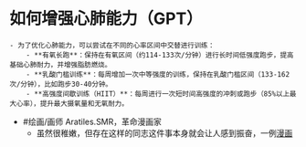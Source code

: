 # 如何增强心肺能力（GPT）
	- 为了优化心肺能力，可以尝试在不同的心率区间中交替进行训练：
		- **有氧长跑**：保持在有氧区间（约114-133次/分钟）进行长时间低强度跑步，提高基础心肺耐力，并增强脂肪燃烧。
		- **乳酸门槛训练**：每周增加一次中等强度的训练，保持在乳酸门槛区间（133-162次/分钟），比如跑步30-40分钟。
		- **高强度间歇训练（HIIT）**：每周进行一次短时间高强度的冲刺或跑步（85%以上最大心率），提升最大摄氧量和无氧耐力。
- #绘画/画师 Aratiles.SMR，革命漫画家
	- 虽然很稚嫩，但存在这样的同志这件事本身就会让人感到振奋，一例[漫画](https://www.bilibili.com/video/BV1wPtHeZEvW)